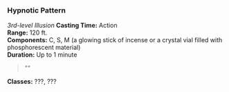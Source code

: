 ### Hypnotic Pattern  
*3rd-level Illusion*
**Casting Time:** Action  
**Range:** 120 ft.  
**Components:** C, S, M (a glowing stick of incense or a crystal vial filled with phosphorescent material)  
**Duration:** Up to 1 minute  

> *""*

**Classes:** ???, ???